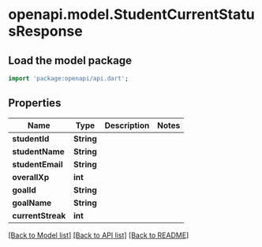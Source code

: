 # openapi.model.StudentCurrentStatusResponse

## Load the model package
```dart
import 'package:openapi/api.dart';
```

## Properties
Name | Type | Description | Notes
------------ | ------------- | ------------- | -------------
**studentId** | **String** |  | 
**studentName** | **String** |  | 
**studentEmail** | **String** |  | 
**overallXp** | **int** |  | 
**goalId** | **String** |  | 
**goalName** | **String** |  | 
**currentStreak** | **int** |  | 

[[Back to Model list]](../README.md#documentation-for-models) [[Back to API list]](../README.md#documentation-for-api-endpoints) [[Back to README]](../README.md)


